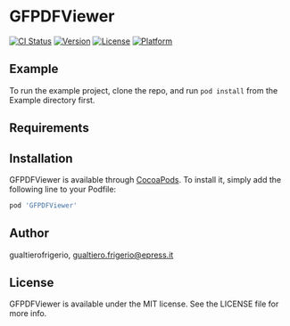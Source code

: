 # GFPDFViewer

[![CI Status](https://img.shields.io/travis/gualtierofrigerio/GFPDFViewer.svg?style=flat)](https://travis-ci.org/gualtierofrigerio/GFPDFViewer)
[![Version](https://img.shields.io/cocoapods/v/GFPDFViewer.svg?style=flat)](https://cocoapods.org/pods/GFPDFViewer)
[![License](https://img.shields.io/cocoapods/l/GFPDFViewer.svg?style=flat)](https://cocoapods.org/pods/GFPDFViewer)
[![Platform](https://img.shields.io/cocoapods/p/GFPDFViewer.svg?style=flat)](https://cocoapods.org/pods/GFPDFViewer)

## Example

To run the example project, clone the repo, and run `pod install` from the Example directory first.

## Requirements

## Installation

GFPDFViewer is available through [CocoaPods](https://cocoapods.org). To install
it, simply add the following line to your Podfile:

```ruby
pod 'GFPDFViewer'
```

## Author

gualtierofrigerio, gualtiero.frigerio@epress.it

## License

GFPDFViewer is available under the MIT license. See the LICENSE file for more info.
